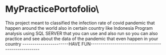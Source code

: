 # MyPracticePortofolio\
This project meant to classified the infection rate of covid pandemic that happen around the world also in certain country like Indonesia
Program analysis using SQL SERVER that you can use and also run so you can also practice and see about the data of the pandemic that even happen in your country 
-----------------------HAVE FUN----------------------------------------------------
